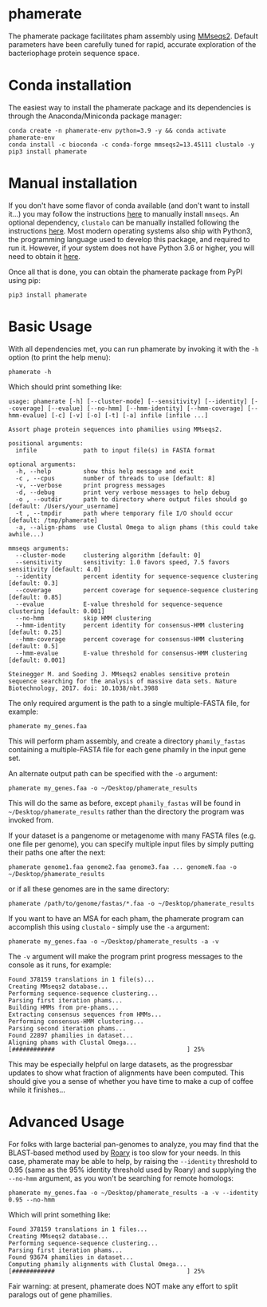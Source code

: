 # phamerate
The phamerate package facilitates pham assembly using [MMseqs2](https://www.mmseqs.com). Default parameters have
been carefully tuned for rapid, accurate exploration of the bacteriophage protein sequence space.

# Conda installation
The easiest way to install the phamerate package and its dependencies is through the Anaconda/Miniconda package manager: 

    conda create -n phamerate-env python=3.9 -y && conda activate phamerate-env
    conda install -c bioconda -c conda-forge mmseqs2=13.45111 clustalo -y
    pip3 install phamerate 

# Manual installation
If you don't have some flavor of conda available (and don't want to install it...) you may follow the instructions
[here](https://github.com/soedinglab/mmseqs2#installation) to manually install `mmseqs`. An optional dependency,
`clustalo` can be manually installed following the instructions [here](http://www.clustal.org/omega/). 
Most modern operating systems also ship with Python3, the programming language used to develop this package, and 
required to run it. However, if your system does not have Python 3.6 or higher, you will need to obtain it 
[here](https://www.python.org/downloads/).

Once all that is done, you can obtain the phamerate package from PyPI using pip:

    pip3 install phamerate

# Basic Usage
With all dependencies met, you can run phamerate by invoking it with the `-h` option (to print the help menu):

    phamerate -h

Which should print something like:

    usage: phamerate [-h] [--cluster-mode] [--sensitivity] [--identity] [--coverage] [--evalue] [--no-hmm] [--hmm-identity] [--hmm-coverage] [--hmm-evalue] [-c] [-v] [-o] [-t] [-a] infile [infile ...]
    
    Assort phage protein sequences into phamilies using MMseqs2.
    
    positional arguments:
      infile             path to input file(s) in FASTA format
    
    optional arguments:
      -h, --help         show this help message and exit
      -c , --cpus        number of threads to use [default: 8]
      -v, --verbose      print progress messages
      -d, --debug        print very verbose messages to help debug
      -o , --outdir      path to directory where output files should go [default: /Users/your_username]
      -t , --tmpdir      path where temporary file I/O should occur [default: /tmp/phamerate]
      -a, --align-phams  use Clustal Omega to align phams (this could take awhile...)
    
    mmseqs arguments:
      --cluster-mode     clustering algorithm [default: 0]
      --sensitivity      sensitivity: 1.0 favors speed, 7.5 favors sensitivity [default: 4.0]
      --identity         percent identity for sequence-sequence clustering [default: 0.3]
      --coverage         percent coverage for sequence-sequence clustering [default: 0.85]
      --evalue           E-value threshold for sequence-sequence clustering [default: 0.001]
      --no-hmm           skip HMM clustering
      --hmm-identity     percent identity for consensus-HMM clustering [default: 0.25]
      --hmm-coverage     percent coverage for consensus-HMM clustering [default: 0.5]
      --hmm-evalue       E-value threshold for consensus-HMM clustering [default: 0.001]
    
    Steinegger M. and Soeding J. MMseqs2 enables sensitive protein sequence searching for the analysis of massive data sets. Nature Biotechnology, 2017. doi: 10.1038/nbt.3988

The only required argument is the path to a single multiple-FASTA file, for example:

    phamerate my_genes.faa

This will perform pham assembly, and create a directory `phamily_fastas` containing a multiple-FASTA file for each gene 
phamily in the input gene set.

An alternate output path can be specified with the `-o` argument:

    phamerate my_genes.faa -o ~/Desktop/phamerate_results

This will do the same as before, except `phamily_fastas` will be found in `~/Desktop/phamerate_results` rather than the
directory the program was invoked from.

If your dataset is a pangenome or metagenome with many FASTA files (e.g. one file per genome), you can specify multiple
input files by simply putting their paths one after the next:

    phamerate genome1.faa genome2.faa genome3.faa ... genomeN.faa -o ~/Desktop/phamerate_results

or if all these genomes are in the same directory:

    phamerate /path/to/genome/fastas/*.faa -o ~/Desktop/phamerate_results

If you want to have an MSA for each pham, the phamerate program can accomplish this using `clustalo` - simply use the 
`-a` argument:

    phamerate my_genes.faa -o ~/Desktop/phamerate_results -a -v

The `-v` argument will make the program print progress messages to the console as it runs, for example:

    Found 378159 translations in 1 file(s)...
    Creating MMseqs2 database...
    Performing sequence-sequence clustering...
    Parsing first iteration phams...
    Building HMMs from pre-phams...
    Extracting consensus sequences from HMMs...
    Performing consensus-HMM clustering...
    Parsing second iteration phams...
    Found 22897 phamilies in dataset...
    Aligning phams with Clustal Omega...
    [############                                     ] 25%

This may be especially helpful on large datasets, as the progressbar updates to show what fraction of alignments have 
been computed. This should give you a sense of whether you have time to make a cup of coffee while it finishes...

# Advanced Usage
For folks with large bacterial pan-genomes to analyze, you may find that the BLAST-based method used by 
[Roary](https://github.com/sanger-pathogens/Roary) is too slow for your needs. In this case, phamerate may be able to 
help, by raising the `--identity` threshold to 0.95 (same as the 95% identity threshold used by Roary) and supplying 
the `--no-hmm` argument, as you won't be searching for remote homologs:

    phamerate my_genes.faa -o ~/Desktop/phamerate_results -a -v --identity 0.95 --no-hmm

Which will print something like:

    Found 378159 translations in 1 files...
    Creating MMseqs2 database...
    Performing sequence-sequence clustering...
    Parsing first iteration phams...
    Found 93674 phamilies in dataset...
    Computing phamily alignments with Clustal Omega...
    [############                                     ] 25%

Fair warning: at present, phamerate does NOT make any effort to split paralogs out of gene phamilies.
